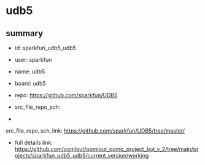# udb5
 
## summary 
* id: sparkfun_udb5_udb5
* user: sparkfun
* name: udb5
* board: udb5
* repo: https://github.com/sparkfun/UDB5



* src_file_repo_sch: 
*
 src_file_repo_sch_link: https://github.com/sparkfun/UDB5/tree/master/
* full details link: https://github.com/oomlout/oomlout_oomp_project_bot_v_2/tree/main/projects/sparkfun_udb5_udb5/current_version/working  






